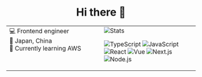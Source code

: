 <h1 align="center">Hi there 👋</h1>

<table align="center" border="0" cellspacing="0" cellpadding="0" style="border-collapse: collapse;">
  <tr>
    <td valign="top" width="50%">
      💻 Frontend engineer <br />
      📍 Japan, China <br />
      🌱 Currently learning AWS <br />
    </td>
    <td valign="top" width="50%">
      <img src="https://github-readme-stats.vercel.app/api?username=hayahayao&show_icons=true&theme=omni" alt="Stats" /><br />
        <p>
          <img src="https://img.shields.io/badge/TypeScript-3178C6?logo=typescript&logoColor=white" alt="TypeScript" />
          <img src="https://img.shields.io/badge/JavaScript-F7DF1E?logo=javascript&logoColor=000" alt="JavaScript" />
          <img src="https://img.shields.io/badge/React-20232A?logo=react&logoColor=61DAFB" alt="React" />
          <img src="https://img.shields.io/badge/Vue.js-35495E?logo=vue.js&logoColor=4FC08D" alt="Vue" />
          <img src="https://img.shields.io/badge/Next.js-000?logo=next.js&logoColor=white" alt="Next.js" />
          <img src="https://img.shields.io/badge/Node.js-339933?logo=node.js&logoColor=white" alt="Node.js" />
        </p>
    </td>
  </tr>
</table>
